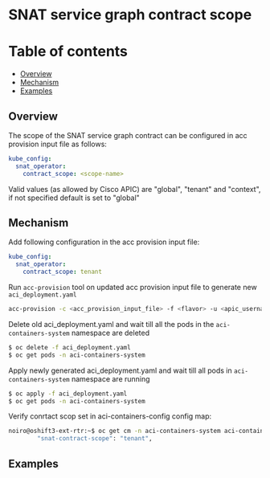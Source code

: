 # SNAT service graph contract scope

# Table of contents
* [Overview](#overview)
* [Mechanism](#mechanism)  
* [Examples](#examples)
    

## Overview

The scope of the SNAT service graph contract can be configured in acc provision input file as follows:
```yaml
kube_config:
  snat_operator:
    contract_scope: <scope-name>
```
Valid values (as allowed by Cisco APIC) are "global", "tenant" and "context", if not specified default is set to "global"

## Mechanism

Add following configuration in the acc provision input file:
```yaml
kube_config:
  snat_operator:
    contract_scope: tenant
```

Run `acc-provision` tool on updated acc provision input file to generate new `aci_deployment.yaml`
```sh
acc-provision -c <acc_provision_input_file> -f <flavor> -u <apic_username> -p <apic_password> -o aci_deployment.yaml
```

Delete old aci_deployment.yaml and wait till all the pods in the `aci-containers-system` namespace are deleted
```sh
$ oc delete -f aci_deployment.yaml
$ oc get pods -n aci-containers-system
```

Apply newly generated aci_deployment.yaml and wait till all pods in `aci-containers-system` namespace are running
```sh
$ oc apply -f aci_deployment.yaml
$ oc get pods -n aci-containers-system
```

Verify conrtact scop set in aci-containers-config config map:

```sh
noiro@oshift3-ext-rtr:~$ oc get cm -n aci-containers-system aci-containers-config -oyaml | grep snat-contract-scope
        "snat-contract-scope": "tenant",
```

## Examples
